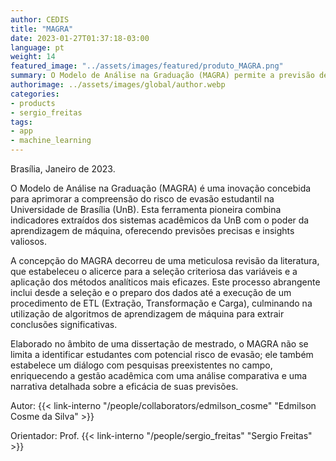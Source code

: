 ```yaml
---
author: CEDIS
title: "MAGRA"
date: 2023-01-27T01:37:18-03:00
language: pt
weight: 14
featured_image: "../assets/images/featured/produto_MAGRA.png"
summary: O Modelo de Análise na Graduação (MAGRA) permite a previsão de evasão em cursos de graduação presencial.
authorimage: ../assets/images/global/author.webp
categories:
- products
- sergio_freitas
tags: 
- app
- machine_learning
---
```

Brasília, Janeiro de 2023.

O Modelo de Análise na Graduação (MAGRA) é uma inovação concebida para aprimorar a compreensão do risco de evasão estudantil na Universidade de Brasília (UnB). Esta ferramenta pioneira combina indicadores extraídos dos sistemas acadêmicos da UnB com o poder da aprendizagem de máquina, oferecendo previsões precisas e insights valiosos.

A concepção do MAGRA decorreu de uma meticulosa revisão da literatura, que estabeleceu o alicerce para a seleção criteriosa das variáveis e a aplicação dos métodos analíticos mais eficazes. Este processo abrangente inclui desde a seleção e o preparo dos dados até a execução de um procedimento de ETL (Extração, Transformação e Carga), culminando na utilização de algoritmos de aprendizagem de máquina para extrair conclusões significativas.

Elaborado no âmbito de uma dissertação de mestrado, o MAGRA não se limita a identificar estudantes com potencial risco de evasão; ele também estabelece um diálogo com pesquisas preexistentes no campo, enriquecendo a gestão acadêmica com uma análise comparativa e uma narrativa detalhada sobre a eficácia de suas previsões.

Autor: {{< link-interno "/people/collaborators/edmilson_cosme" "Edmilson Cosme da Silva" >}}

Orientador: Prof. {{< link-interno "/people/sergio_freitas" "Sergio Freitas" >}}